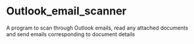 # Outlook_email_scanner
A program to scan through Outlook emails, read any attached documents and send emails corresponding to document details
